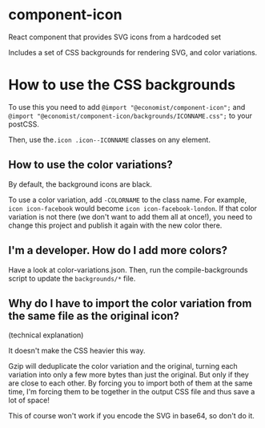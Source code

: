 # component-icon

React component that provides SVG icons from a hardcoded set

Includes a set of CSS backgrounds for rendering SVG, and color variations.

# How to use the CSS backgrounds

To use this you need to add `@import "@economist/component-icon";` and `@import "@economist/component-icon/backgrounds/ICONNAME.css";` to your postCSS.

Then, use the`.icon .icon--ICONNAME` classes on any element.


## How to use the color variations?

By default, the background icons are black.

To use a color variation, add `-COLORNAME` to the class name. For example, `icon icon-facebook` would become `icon icon-facebook-london`. If that color variation is not there (we don't want to add them all at once!), you need to change this project and publish it again with the new color there.


## I'm a developer. How do I add more colors?

Have a look at color-variations.json. Then, run the compile-backgrounds script to update the `backgrounds/*` file.


## Why do I have to import the color variation from the same file as the original icon?

(technical explanation)

It doesn't make the CSS heavier this way.

Gzip will deduplicate the color variation and the original, turning each variation into only a few more bytes than just the original. But only if they are close to each other. By forcing you to import both of them at the same time, I'm forcing them to be together in the output CSS file and thus save a lot of space!

This of course won't work if you encode the SVG in base64, so don't do it.

